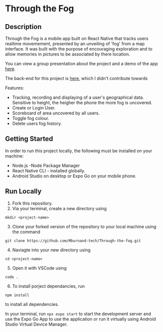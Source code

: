 <!-- https://github.com/Mburnand-tech/Through-the-fog/assets/82216191/a9f72ebc-2b5d-42ab-bc9e-c9800d137ee3 -->
# Through the Fog
## Description 

Through the Fog is a mobile app built on React Native that tracks users realtime movemement, presented by an unveiling of 'fog' from a map interface. It was built with the purpose of encouraging exploration and to allow memories in pictures to be associated by there location. 

You can view a group presentation about the project and a demo of the app [here](https://github.com/Mburnand-tech/Through-the-fog/assets/82216191/a9f72ebc-2b5d-42ab-bc9e-c9800d137ee3).

The back-end for this project is [here](https://github.com/leahbanks/BE-through-the-fog), which I didn't contribute towards 

Features:
- Tracking, recording and displaying of a user's geographical data. Sensitive to height, the heigher the phone the more fog is uncovered.
- Create or Login User.
- Scoreboard of area uncovered by all users.
- Toggle fog colour.
- Delete users fog history.

## Getting Started 

In order to run this project locally, the following must be installed on your machine:

 * Node.js -Node Package Manager
 * React Native CLI - installed globally.
 * Android Studio on desktop or Expo Go on your mobile phone.

## Run Locally

1. Fork this repository.
2. Via your terminal, create a new directory using
  ```clone 
  mkdir <project-name>
  ```
3. Clone your forked version of the repository to your local machine using the command 
  ```clone 
  git clone https://github.com/Mburnand-tech/Through-the-fog.git
  ```
4. Naviagte into your new directory using 
  ```clone 
  cd <project-name>
  ``` 
  
5. Open it with VSCode using 
  ```clone 
  code .
  ```
  
6. To install porject dependancies, run 
  ```clone 
  npm install
  ```
  to install all dependencies. 

In your terminal, run `npx expo start` to start the development server and use the Expo Go App to use the application or run it virtually using Android Studio Virtual Device Manager.

